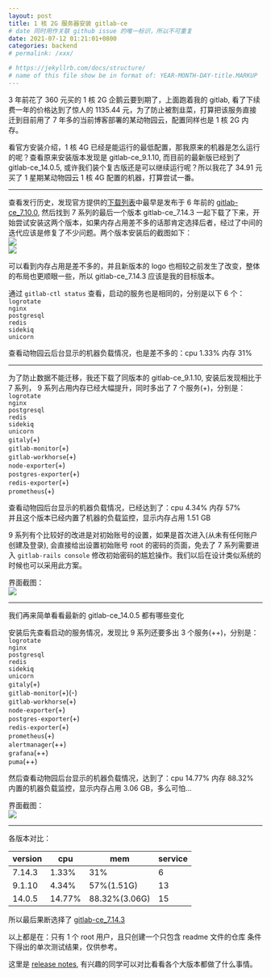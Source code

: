 ```yaml
---
layout: post
title: 1 核 2G 服务器安装 gitlab-ce
# date 同时用作关联 github issue 的唯一标识，所以不可重复
date: 2021-07-12 01:21:01+0800
categories: backend
# permalink: /xxx/

# https://jekyllrb.com/docs/structure/
# name of this file show be in format of: YEAR-MONTH-DAY-title.MARKUP
---
```



3 年前花了 360 元买的 1 核 2G 企鹅云要到期了，上面跑着我的 gitlab, 看了下续费一年的价格达到了惊人的 1135.44 元，为了防止被割韭菜，打算把该服务直接迁到目前用了 7 年多的当前博客部署的某动物园云，配置同样也是 1 核 2G 内存。

看官方安装介绍，1 核 4G 已经是能运行的最低配置，那我原来的机器是怎么运行的呢？查看原来安装版本发现是 gitlab-ce_9.1.10, 而目前的最新版已经到了 gitlab-ce_14.0.5, 或许我们装个复古版还是可以继续运行呢？所以我花了 34.91 元买了 1 星期某动物园云 1 核 4G 配置的机器，打算尝试一番。

---  

查看发行历史，发现官方提供的[下载列表](https://packages.gitlab.com/gitlab/gitlab-ce)中最早是发布于 6 年前的 [gitlab-ce_7.10.0](https://packages.gitlab.com/gitlab/gitlab-ce/packages/ubuntu/precise/gitlab-ce_7.10.0~omnibus-1_amd64.deb), 然后找到 7 系列的最后一个版本 gitlab-ce_7.14.3 一起下载了下来，开始尝试安装这两个版本，如果内存占用差不多的话那肯定选择后者，经过了中间的迭代应该是修复了不少问题。两个版本安装后的截图如下：  
![](https://cdn.jsdelivr.net/gh/xwenliang/gallery2022/2022-4-6-6d6680abd4.jpg)  
![](https://cdn.jsdelivr.net/gh/xwenliang/gallery2022/2022-4-6-e19d76529a.jpg)  

可以看到内存占用是差不多的，并且新版本的 logo 也相较之前发生了改变，整体的布局也更顺眼一些，所以 gitlab-ce_7.14.3 应该是我的目标版本。

通过 `gitlab-ctl status` 查看，启动的服务也是相同的，分别是以下 6 个：  
`logrotate`  
`nginx`  
`postgresql`  
`redis`  
`sidekiq`  
`unicorn`  

查看动物园云后台显示的机器负载情况，也是差不多的：cpu 1.33% 内存 31%  

---  

为了防止数据不能迁移，我还下载了同版本的 gitlab-ce_9.1.10, 安装后发现相比于 7 系列， 9 系列占用内存已经大幅提升，同时多出了 7 个服务(+)，分别是：  
`logrotate`  
`nginx`  
`postgresql`  
`redis`  
`sidekiq`  
`unicorn`  
`gitaly`(+)  
`gitlab-monitor`(+)  
`gitlab-workhorse`(+)  
`node-exporter`(+)  
`postgres-exporter`(+)  
`redis-exporter`(+)  
`prometheus`(+)  

查看动物园后台显示的机器负载情况，已经达到了：cpu 4.34% 内存 57%  
并且这个版本已经内置了机器的负载监控，显示内存占用 1.51 GB  

9 系列有个比较好的改进是对初始账号的设置，如果是首次进入(从未有任何账户创建及登录), 会直接给出设置初始账号 root 的密码的页面，免去了 7 系列需要进入 `gitlab-rails console` 修改初始密码的尴尬操作。我们以后在设计类似系统的时候也可以采用此方案。

界面截图：  
![](https://cdn.jsdelivr.net/gh/xwenliang/gallery2022/2022-4-6-93d1f7b50b.jpg)  

---

我们再来简单看看最新的 gitlab-ce_14.0.5 都有哪些变化  

安装后先查看启动的服务情况，发现比 9 系列还要多出 3 个服务(++)，分别是：  
`logrotate`  
`nginx`  
`postgresql`  
`redis`  
`sidekiq`  
`unicorn`  
`gitaly`(+)  
`gitlab-monitor`(+)(-)  
`gitlab-workhorse`(+)  
`node-exporter`(+)  
`postgres-exporter`(+)  
`redis-exporter`(+)  
`prometheus`(+)  
`alertmanager`(++)  
`grafana`(++)  
`puma`(++)  

然后查看动物园后台显示的机器负载情况，达到了：cpu 14.77% 内存 88.32%  
内置的机器负载监控，显示内存占用 3.06 GB，多么可怕...  

界面截图：  
![](https://cdn.jsdelivr.net/gh/xwenliang/gallery2022/2022-4-6-a145a4c788.jpg)  

---  

各版本对比： 

| version | cpu | mem | service |
| --- | --- | --- | --- |
| 7.14.3 | 1.33% | 31% | 6 |
| 9.1.10 | 4.34% | 57%(1.51G) | 13 |
| 14.0.5 | 14.77% | 88.32%(3.06G) | 15 |


所以最后果断选择了 [gitlab-ce_7.14.3](https://packages.gitlab.com/gitlab/gitlab-ce/packages/ubuntu/precise/gitlab-ce_7.14.3-ce.1_amd64.deb)  

以上都是在：只有 1 个 root 用户，且只创建一个只包含 readme 文件的仓库 条件下得出的单次测试结果，仅供参考。

这里是 [release notes](https://about.gitlab.com/releases/categories/releases/), 有兴趣的同学可以对比看看各个大版本都做了什么事情。  


